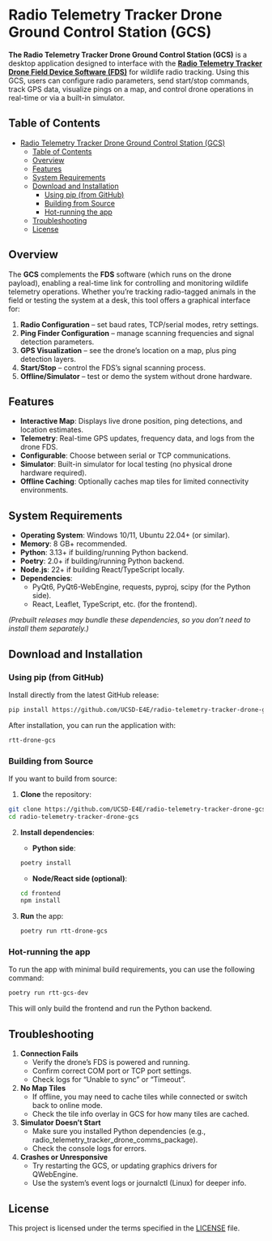 # Radio Telemetry Tracker Drone Ground Control Station (GCS)

**The Radio Telemetry Tracker Drone Ground Control Station (GCS)** is a desktop application designed to interface with the [**Radio Telemetry Tracker Drone Field Device Software (FDS)**](https://github.com/UCSD-E4E/radio-telemetry-tracker-drone-fds) for wildlife radio tracking. Using this GCS, users can configure radio parameters, send start/stop commands, track GPS data, visualize pings on a map, and control drone operations in real-time or via a built-in simulator.

## Table of Contents
- [Radio Telemetry Tracker Drone Ground Control Station (GCS)](#radio-telemetry-tracker-drone-ground-control-station-gcs)
  - [Table of Contents](#table-of-contents)
  - [Overview](#overview)
  - [Features](#features)
  - [System Requirements](#system-requirements)
  - [Download and Installation](#download-and-installation)
    - [Using pip (from GitHub)](#using-pip-from-github)
    - [Building from Source](#building-from-source)
    - [Hot-running the app](#hot-running-the-app)
  - [Troubleshooting](#troubleshooting)
  - [License](#license)

## Overview

The **GCS** complements the **FDS** software (which runs on the drone payload), enabling a real-time link for controlling and monitoring wildlife telemetry operations. Whether you’re tracking radio-tagged animals in the field or testing the system at a desk, this tool offers a graphical interface for:

1. **Radio Configuration** – set baud rates, TCP/serial modes, retry settings.
2. **Ping Finder Configuration** – manage scanning frequencies and signal detection parameters.
3. **GPS Visualization** – see the drone’s location on a map, plus ping detection layers.
4. **Start/Stop** – control the FDS’s signal scanning process.
5. **Offline/Simulator** – test or demo the system without drone hardware.

## Features

- **Interactive Map**: Displays live drone position, ping detections, and location estimates.
- **Telemetry**: Real-time GPS updates, frequency data, and logs from the drone FDS.
- **Configurable**: Choose between serial or TCP communications.
- **Simulator**: Built-in simulator for local testing (no physical drone hardware required).
- **Offline Caching**: Optionally caches map tiles for limited connectivity environments.

## System Requirements

- **Operating System**: Windows 10/11, Ubuntu 22.04+ (or similar).
- **Memory**: 8 GB+ recommended.
- **Python**: 3.13+ if building/running Python backend.
- **Poetry**: 2.0+ if building/running Python backend.
- **Node.js**: 22+ if building React/TypeScript locally.
- **Dependencies**:
  - PyQt6, PyQt6-WebEngine, requests, pyproj, scipy (for the Python side).
  - React, Leaflet, TypeScript, etc. (for the frontend).

*(Prebuilt releases may bundle these dependencies, so you don’t need to install them separately.)*

## Download and Installation

### Using pip (from GitHub)

Install directly from the latest GitHub release:

```bash
pip install https://github.com/UCSD-E4E/radio-telemetry-tracker-drone-gcs/releases/latest/download/radio_telemetry_tracker_drone_gcs-latest.whl
```

After installation, you can run the application with:

```bash
rtt-drone-gcs
```

### Building from Source

If you want to build from source:

1. **Clone** the repository:

```bash
git clone https://github.com/UCSD-E4E/radio-telemetry-tracker-drone-gcs.git
cd radio-telemetry-tracker-drone-gcs
```

2. **Install dependencies**:

   - **Python side**:
    ```bash
    poetry install
    ```

   - **Node/React side (optional)**:
    ```bash
    cd frontend
    npm install
    ```

3. **Run** the app:
    ```bash
    poetry run rtt-drone-gcs
    ```

### Hot-running the app

To run the app with minimal build requirements, you can use the following command:

```bash
poetry run rtt-gcs-dev
```

This will only build the frontend and run the Python backend.


## Troubleshooting
1. **Connection Fails**
   - Verify the drone’s FDS is powered and running.
   - Confirm correct COM port or TCP port settings.
   - Check logs for “Unable to sync” or “Timeout”.
2. **No Map Tiles**
   - If offline, you may need to cache tiles while connected or switch back to online mode.
   - Check the tile info overlay in GCS for how many tiles are cached.
3. **Simulator Doesn’t Start**
   - Make sure you installed Python dependencies (e.g., radio_telemetry_tracker_drone_comms_package).
   - Check the console logs for errors.
4. **Crashes or Unresponsive**
   - Try restarting the GCS, or updating graphics drivers for QWebEngine.
   - Use the system’s event logs or journalctl (Linux) for deeper info.

## License
This project is licensed under the terms specified in the [LICENSE](LICENSE) file.
